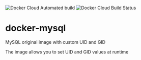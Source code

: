 ![Docker Cloud Automated build](https://img.shields.io/docker/cloud/automated/vikramchauhan/mysql.svg) ![Docker 
Cloud Build Status](https://img.shields.io/docker/cloud/build/vikramchauhan/mysql.svg)

# docker-mysql
MySQL original image with custom UID and GID

The image allows you to set UID and GID values at runtime 
